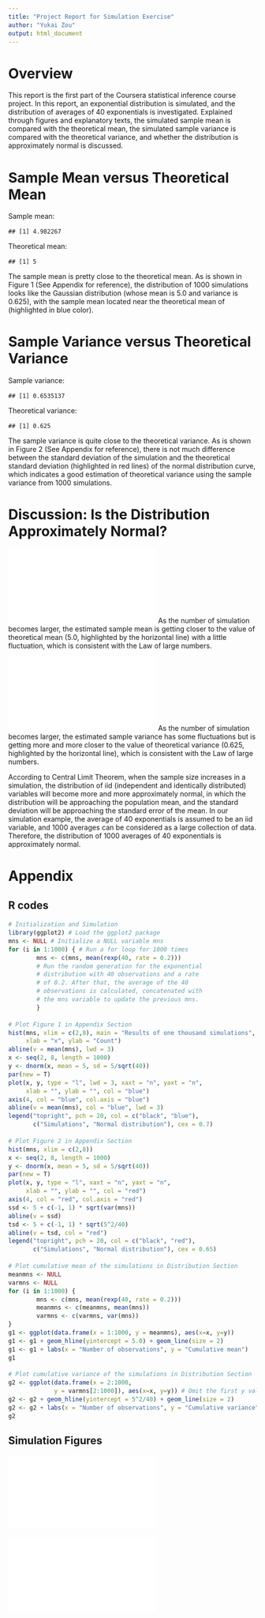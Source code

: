 ```yaml
---
title: "Project Report for Simulation Exercise"
author: "Yukai Zou"
output: html_document
---
```



# Overview
This report is the first part of the Coursera statistical inference course project. In this report, an exponential distribution is simulated, and the distribution of averages of 40 exponentials is investigated. Explained through figures and explanatory texts, the simulated sample mean is compared with the theoretical mean, the simulated sample variance is compared with the theoretical variance, and whether the distribution is approximately normal is discussed.

# Sample Mean versus Theoretical Mean

Sample mean:

```
## [1] 4.982267
```
Theoretical mean:

```
## [1] 5
```

The sample mean is pretty close to the theoretical mean. As is shown in Figure 1 (See Appendix for reference), the distribution of 1000 simulations looks like the Gaussian distribution (whose mean is 5.0 and variance is 0.625), with the sample mean located near the theoretical mean of (highlighted in blue color).

# Sample Variance versus Theoretical Variance

Sample variance:

```
## [1] 0.6535137
```
Theoretical variance:

```
## [1] 0.625
```

The sample variance is quite close to the theoretical variance. As is shown in Figure 2 (See Appendix for reference), there is not much difference between the standard deviation of the simulation and the theoretical standard deviation (highlighted in red lines) of the normal distribution curve, which indicates a good estimation of theoretical variance using the sample variance from 1000 simulations.

# Discussion: Is the Distribution Approximately Normal?

![plot of chunk unnamed-chunk-5](figure/unnamed-chunk-5-1.pdf) 
As the number of simulation becomes larger, the estimated sample mean is getting closer to the value of theoretical mean (5.0, highlighted by the horizontal line) with a little fluctuation, which is consistent with the Law of large numbers.

![plot of chunk unnamed-chunk-6](figure/unnamed-chunk-6-1.pdf) 
As the number of simulation becomes larger, the estimated sample variance has some fluctuations but is getting more and more closer to the value of theoretical variance (0.625, highlighted by the horizontal line), which is consistent with the Law of large numbers.

According to Central Limit Theorem, when the sample size increases in a simulation, the distribution of iid (independent and identically distributed) variables will become more and more approximately normal, in which the distribution will be approaching the population mean, and the standard deviation will be approaching the standard error of the mean. In our simulation example, the average of 40 exponentials is assumed to be an iid variable, and 1000 averages can be considered as a large collection of data. Therefore, the distribution of 1000 averages of 40 exponentials is approximately normal.

# Appendix
## R codes


```r
# Initialization and Simulation
library(ggplot2) # Load the ggplot2 package
mns <- NULL # Initialize a NULL variable mns
for (i in 1:1000) { # Run a for loop for 1000 times
        mns <- c(mns, mean(rexp(40, rate = 0.2)))
        # Run the random generation for the exponential
        # distribution with 40 observations and a rate
        # of 0.2. After that, the average of the 40
        # observations is calculated, concatenated with
        # the mns variable to update the previous mns.
        }

# Plot Figure 1 in Appendix Section
hist(mns, xlim = c(2,8), main = "Results of one thousand simulations", 
     xlab = "x", ylab = "Count")
abline(v = mean(mns), lwd = 3)
x <- seq(2, 8, length = 1000)
y <- dnorm(x, mean = 5, sd = 5/sqrt(40))
par(new = T)
plot(x, y, type = "l", lwd = 3, xaxt = "n", yaxt = "n", 
     xlab = "", ylab = "", col = "blue")
axis(4, col = "blue", col.axis = "blue")
abline(v = mean(mns), col = "blue", lwd = 3)
legend("topright", pch = 20, col = c("black", "blue"), 
       c("Simulations", "Normal distribution"), cex = 0.7)

# Plot Figure 2 in Appendix Section
hist(mns, xlim = c(2,8))
x <- seq(2, 8, length = 1000)
y <- dnorm(x, mean = 5, sd = 5/sqrt(40))
par(new = T)
plot(x, y, type = "l", xaxt = "n", yaxt = "n", 
     xlab = "", ylab = "", col = "red")
axis(4, col = "red", col.axis = "red")
ssd <- 5 + c(-1, 1) * sqrt(var(mns))
abline(v = ssd)
tsd <- 5 + c(-1, 1) * sqrt(5^2/40)
abline(v = tsd, col = "red")
legend("topright", pch = 20, col = c("black", "red"), 
       c("Simulations", "Normal distribution"), cex = 0.65)

# Plot cumulative mean of the simulations in Distribution Section
meanmns <- NULL
varmns <- NULL
for (i in 1:1000) {
        mns <- c(mns, mean(rexp(40, rate = 0.2)))
        meanmns <- c(meanmns, mean(mns))
        varmns <- c(varmns, var(mns))
}
g1 <- ggplot(data.frame(x = 1:1000, y = meanmns), aes(x=x, y=y))
g1 <- g1 + geom_hline(yintercept = 5.0) + geom_line(size = 2)
g1 <- g1 + labs(x = "Number of observations", y = "Cumulative mean")
g1

# Plot cumulative variance of the simulations in Distribution Section
g2 <- ggplot(data.frame(x = 2:1000, 
             y = varmns[2:1000]), aes(x=x, y=y)) # Omit the first y value since it is NA
g2 <- g2 + geom_hline(yintercept = 5^2/40) + geom_line(size = 2)
g2 <- g2 + labs(x = "Number of observations", y = "Cumulative variance")
g2
```

## Simulation Figures
![Comparisons of sample mean and theoretical mean](figure/unnamed-chunk-8-1.pdf) 

![Comparisons of sample variance and theoretical variance](figure/unnamed-chunk-9-1.pdf) 
